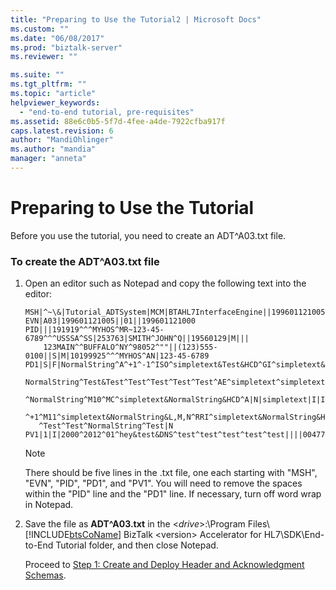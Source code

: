 ```yaml
---
title: "Preparing to Use the Tutorial2 | Microsoft Docs"
ms.custom: ""
ms.date: "06/08/2017"
ms.prod: "biztalk-server"
ms.reviewer: ""

ms.suite: ""
ms.tgt_pltfrm: ""
ms.topic: "article"
helpviewer_keywords: 
  - "end-to-end tutorial, pre-requisites"
ms.assetid: 88e6c0b5-5f7d-4fee-a4de-7922cfba917f
caps.latest.revision: 6
author: "MandiOhlinger"
ms.author: "mandia"
manager: "anneta"
---
```

# Preparing to Use the Tutorial
Before you use the tutorial, you need to create an ADT^A03.txt file.  
  
### To create the ADT^A03.txt file  
  
1. Open an editor such as Notepad and copy the following text into the editor:  
  
   ```  
   MSH|^~\&|Tutorial_ADTSystem|MCM|BTAHL7InterfaceEngine||199601121005||ADT^A03|000001|P|2.3.1  
   EVN|A03|199601121005||01||199601121000  
   PID|||191919^^^MYHOS^MR~123-45-6789^^^USSSA^SS|253763|SMITH^JOHN^Q||19560129|M|||  
       123MAIN^^BUFFALO^NY^98052^""||(123)555-0100||S|M|10199925^^^MYHOS^AN|123-45-6789  
   PD1|S|F|NormalString^A^+1^-1^ISO^simpletext&Test&HCD^GI^simpletext&NormalString&ISO^I|  
      NormalString^Test&Test^Test^Test^Test^Test^AE^simpletext^simpletext&Test&ISO^P  
      ^NormalString^M10^MC^simpletext&NormalString&HCD^A|N|simpletext|I|I|N|NormalString  
      ^+1^M11^simpletext&NormalString&L,M,N^RRI^simpletext&NormalString&HCD|NOVALUE^NormalString  
      ^Test^Test^NormalString^Test|N  
   PV1|1|I|2000^2012^01^hey&test&DNS^test^test^test^test^test||||004777^MILLER^CONNIE^A.|||SUR||||2|A0  
   ```  
  
   > [!NOTE]
   >  There should be five lines in the .txt file, one each starting with "MSH", "EVN", "PID", "PD1", and "PV1". You will need to remove the spaces within the "PID" line and the "PD1" line. If necessary, turn off word wrap in Notepad.  
  
2. Save the file as **ADT^A03.txt** in the \<*drive*\>:\Program Files\\[!INCLUDE[btsCoName](../../includes/btsconame-md.md)] BizTalk \<version\> Accelerator for HL7\SDK\End-to-End Tutorial folder, and then close Notepad.  
  
   Proceed to [Step 1: Create and Deploy Header and Acknowledgment Schemas](../../adapters-and-accelerators/accelerator-hl7/step-1-create-and-deploy-header-and-acknowledgment-schemas.md).